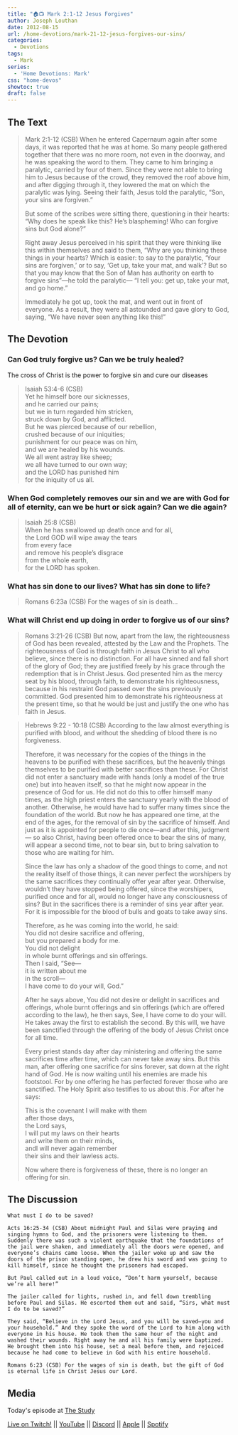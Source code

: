 ```yaml
---
title: "🏠📺 Mark 2:1-12 Jesus Forgives"
author: Joseph Louthan
date: 2012-08-15
url: /home-devotions/mark-21-12-jesus-forgives-our-sins/
categories:
  - Devotions
tags:
  - Mark
series:
  - 'Home Devotions: Mark'
css: "home-devos"
showtoc: true
draft: false
---
```

## The Text

>Mark 2:1-12 (CSB) When he entered Capernaum again after some days, it was reported that he was at home. So many people gathered together that there was no more room, not even in the doorway, and he was speaking the word to them. They came to him bringing a paralytic, carried by four of them. Since they were not able to bring him to Jesus because of the crowd, they removed the roof above him, and after digging through it, they lowered the mat on which the paralytic was lying. Seeing their faith, Jesus told the paralytic, “Son, your sins are forgiven.”
>
>But some of the scribes were sitting there, questioning in their hearts: “Why does he speak like this? He’s blaspheming! Who can forgive sins but God alone?”
>
>Right away Jesus perceived in his spirit that they were thinking like this within themselves and said to them, “Why are you thinking these things in your hearts? Which is easier: to say to the paralytic, ‘Your sins are forgiven,’ or to say, ‘Get up, take your mat, and walk’? But so that you may know that the Son of Man has authority on earth to forgive sins”—he told the paralytic— “I tell you: get up, take your mat, and go home.”
>
>Immediately he got up, took the mat, and went out in front of everyone. As a result, they were all astounded and gave glory to God, saying, “We have never seen anything like this!”

## The Devotion

### Can God truly forgive us? Can we be truly healed?

The cross of Christ is the power to forgive sin and cure our diseases
  
>Isaiah 53:4-6 (CSB)  
>Yet he himself bore our sicknesses,  
>and he carried our pains;  
>but we in turn regarded him stricken,  
>struck down by God, and afflicted.  
>But he was pierced because of our rebellion,  
>crushed because of our iniquities;  
>punishment for our peace was on him,  
>and we are healed by his wounds.  
>We all went astray like sheep;  
>we all have turned to our own way;  
>and the LORD has punished him  
>for the iniquity of us all.

### When God completely removes our sin and we are with God for all of eternity, can we be hurt or sick again? Can we die again?

>Isaiah 25:8 (CSB)  
>When he has swallowed up death once and for all,  
>the Lord GOD will wipe away the tears  
>from every face  
>and remove his people’s disgrace  
>from the whole earth,  
>for the LORD has spoken.

### What has sin done to our lives? What has sin done to life?

>Romans 6:23a (CSB) For the wages of sin is death...

### What will Christ end up doing in order to forgive us of our sins?

>Romans 3:21-26 (CSB) But now, apart from the law, the righteousness of God has been revealed, attested by the Law and the Prophets. The righteousness of God is through faith in Jesus Christ to all who believe, since there is no distinction. For all have sinned and fall short of the glory of God; they are justified freely by his grace through the redemption that is in Christ Jesus. God presented him as the mercy seat by his blood, through faith, to demonstrate his righteousness, because in his restraint God passed over the sins previously committed. God presented him to demonstrate his righteousness at the present time, so that he would be just and justify the one who has faith in Jesus.

>Hebrews 9:22 - 10:18 (CSB) According to the law almost everything is purified with blood, and without the shedding of blood there is no forgiveness.
>
>Therefore, it was necessary for the copies of the things in the heavens to be purified with these sacrifices, but the heavenly things themselves to be purified with better sacrifices than these. For Christ did not enter a sanctuary made with hands (only a model of the true one) but into heaven itself, so that he might now appear in the presence of God for us. He did not do this to offer himself many times, as the high priest enters the sanctuary yearly with the blood of another. Otherwise, he would have had to suffer many times since the foundation of the world. But now he has appeared one time, at the end of the ages, for the removal of sin by the sacrifice of himself. And just as it is appointed for people to die once—and after this, judgment— so also Christ, having been offered once to bear the sins of many, will appear a second time, not to bear sin, but to bring salvation to those who are waiting for him.
>
>Since the law has only a shadow of the good things to come, and not the reality itself of those things, it can never perfect the worshipers by the same sacrifices they continually offer year after year. Otherwise, wouldn’t they have stopped being offered, since the worshipers, purified once and for all, would no longer have any consciousness of sins? But in the sacrifices there is a reminder of sins year after year. For it is impossible for the blood of bulls and goats to take away sins.
>
>Therefore, as he was coming into the world, he said:  
>You did not desire sacrifice and offering,  
>but you prepared a body for me.  
>You did not delight  
>in whole burnt offerings and sin offerings.  
>Then I said, “See—  
>it is written about me  
>in the scroll—  
>I have come to do your will, God.”
>
>After he says above, You did not desire or delight in sacrifices and offerings, whole burnt offerings and sin offerings (which are offered according to the law), he then says, See, I have come to do your will. He takes away the first to establish the second. By this will, we have been sanctified through the offering of the body of Jesus Christ once for all time.
>
>Every priest stands day after day ministering and offering the same sacrifices time after time, which can never take away sins. But this man, after offering one sacrifice for sins forever, sat down at the right hand of God. He is now waiting until his enemies are made his footstool. For by one offering he has perfected forever those who are sanctified. The Holy Spirit also testifies to us about this. For after he says:
>
>This is the covenant I will make with them  
>after those days,  
>the Lord says,  
>I will put my laws on their hearts  
>and write them on their minds,  
>andI will never again remember  
>their sins and their lawless acts.  
>
>Now where there is forgiveness of these, there is no longer an offering for sin.

## The Discussion

```text
What must I do to be saved?

Acts 16:25-34 (CSB) About midnight Paul and Silas were praying and singing hymns to God, and the prisoners were listening to them. Suddenly there was such a violent earthquake that the foundations of the jail were shaken, and immediately all the doors were opened, and everyone’s chains came loose. When the jailer woke up and saw the doors of the prison standing open, he drew his sword and was going to kill himself, since he thought the prisoners had escaped.

But Paul called out in a loud voice, “Don’t harm yourself, because we’re all here!”

The jailer called for lights, rushed in, and fell down trembling before Paul and Silas. He escorted them out and said, “Sirs, what must I do to be saved?”

They said, “Believe in the Lord Jesus, and you will be saved—you and your household.” And they spoke the word of the Lord to him along with everyone in his house. He took them the same hour of the night and washed their wounds. Right away he and all his family were baptized. He brought them into his house, set a meal before them, and rejoiced because he had come to believe in God with his entire household.

Romans 6:23 (CSB) For the wages of sin is death, but the gift of God is eternal life in Christ Jesus our Lord.
```

## Media

Today's episode at [The Study](http://study.theologic.us/podcast/mark-21-12-jesus-forgives)

[Live on Twitch!](http://twitch.theologic.us) || [YouTube](http://youtube.theologic.us) || [Discord](http://discord.theologic.us) || [Apple](https://podcasts.apple.com/us/podcast/the-study/id1557102127) || [Spotify](https://open.spotify.com/show/0Xs5qsNvWePyRqcmtOTPkR)

